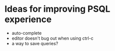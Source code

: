 # Ideas for improving PSQL experience

- auto-complete
- editor doesn't bug out when using ctrl-c
- a way to save queries?
